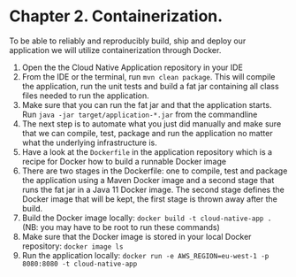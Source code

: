 # Chapter 2. Containerization.

To be able to reliably and reproducibly build, ship and deploy our application we will utilize containerization through Docker.

1. Open the the Cloud Native Application repository in your IDE
1. From the IDE or the terminal, run `mvn clean package`. This will compile the application, run the unit tests and build a fat jar containing all class files needed to run the application.
1. Make sure that you can run the fat jar and that the application starts. Run `java -jar target/application-*.jar` from the commandline
1. The next step is to automate what you just did manually and make sure that we can compile, test, package and run the application no matter what the underlying infrastructure is.
1. Have a look at the `Dockerfile` in the application repository which is a recipe for Docker how to build a runnable Docker image
1. There are two stages in the Dockerfile: one to compile, test and package the application using a Maven Docker image and a second stage that runs the fat jar in a Java 11 Docker image. The second stage defines the Docker image that will be kept, the first stage is thrown away after the build.
1. Build the Docker image locally: `docker build -t cloud-native-app .` (NB: you may have to be root to run these commands)
1. Make sure that the Docker image is stored in your local Docker repository: `docker image ls`
1. Run the application locally: `docker run -e AWS_REGION=eu-west-1 -p 8080:8080 -t cloud-native-app` 
